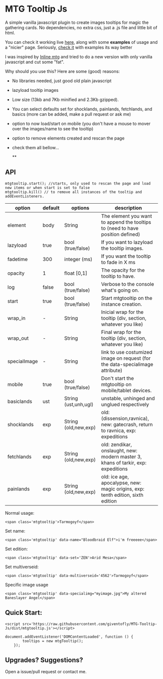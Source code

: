 

# MTG Tooltip Js



A simple vanilla javascript plugin to create images tooltips for magic the gathering cards. No dependencies, no extra css, just a .js file and little bit of html.

You can check it working live [here](https://giventofly.github.io/MTG-Tooltip-Js/), along with some **examples** of usage and a "nicier" page. Seriously, [check it](https://giventofly.github.io/MTG-Tooltip-Js/) with examples its way better

I was inspired by [Inline mtg](https://gist.github.com/NickolasReynolds/9306194) and tried to do a new version with only vanilla javascript and cut some "fat".

Why should you use this? Here are some (good) reasons:

* No libraries needed, just good old plain javascript
* lazyload tooltip images
* Low size (13kb and 7Kb minified and 2.3Kb gzipped).
* You can select defaults set for shocklands, painlands, fetchlands, and basics (more can be added, make a pull request or ask me)
* option to now load/start on mobile (you don't have a mouse to mover over the images/name to see the tooltip)
* option to remove elements created and rescan the page
* check them all bellow...

  **

## API

    mtgtooltip.start(); //starts, only used to rescan the page and load new items or when start is set to false
    mtgtooltip.kill() // to remove all instances of the tooltip and addEventListeners.


| option | default | options | description |
|--|--|--|--|
| element |body|String|The element you want to append the tooltips to (need to have position defined) |
| lazyload |true|bool (true/false)|If you want to lazyload the tooltip images.|
|fadetime|300|integer (ms)|If you want the tooltip to fade in X ms|
 |opacity|1|float [0,1]|The opacity for the tooltip to have.|
 |log|false|bool (true/false)|Verbose to the console what's going on.|
|start|true|bool (true/false)|Start mtgtooltip on the instance creation.|
|wrap_in|-|String|Inicial wrap for the tooltip (div, section, whatever you like)|
|wrap_out|-|String|Final wrap for the tooltip (div, section, whatever you like)|
|specialImage|-|String|link to use costumized image on request (for the data-specialimage attribute)|
|mobile|true|bool (true/false)|Don't start the mtgtooltip on mobile/tablet devices.|
|basiclands|ust|String (ust,unh,ugl)|unstable, unhinged and unglued respectively|
|shocklands|exp|String (old,new,exp)|old: (dissension,ravnica), new: gatecrash, return to ravnica, exp: expeditions|
|fetchlands|exp|String (old,new,exp)|old: zendikar, onslaught, new: modern master 3, khans of tarkir, exp: expeditions|
|painlands|exp|String (old,new,exp)|old: ice age, apocalypse, new: magic origins, exp: tenth edition, sixth edition|

Normal usage:

    <span class='mtgtooltip'>Tarmogoyf</span>

Set name:
```
<span class='mtgtooltip' data-name="Bloodbraid Elf">i'm freeeee</span>
```
Set edition:
```
<span class='mtgtooltip' data-set='ZEN'>Arid Mesa</span>
```
Set multiverseid:
```
<span class='mtgtooltip' data-multiverseid='4562'>Tarmogoyf</span>
```
Specific image usage
```
<span class='mtgtooltip' data-specialimg="myimage.jpg">My altered Baneslayer Angel</span>
```

## Quick Start:

```
<script src='https://raw.githubusercontent.com/giventofly/MTG-Tooltip-Js/dist/mtgtooltip.js'></script>
```

```
document.addEventListener('DOMContentLoaded', function () {
        tooltips = new mtgTooltip();
    });

```


## Upgrades? Suggestions?

Open a issue/pull request or contact me.




